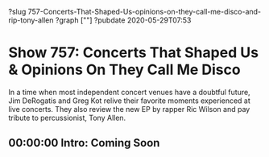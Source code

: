 ?slug 757-Concerts-That-Shaped-Us-opinions-on-they-call-me-disco-and-rip-tony-allen
?graph [""]
?pubdate 2020-05-29T07:53

# Show 757: Concerts That Shaped Us & Opinions On They Call Me Disco

In a time when most independent concert venues have a doubtful future, Jim DeRogatis and Greg Kot relive their favorite moments experienced at live concerts. They also review the new EP by rapper Ric Wilson and pay tribute to percussionist, Tony Allen.

## 00:00:00 Intro: Coming Soon